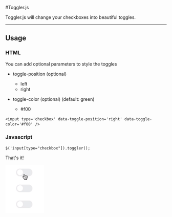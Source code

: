 #Toggler.js

Toggler.js will change your checkboxes into beautiful toggles.

------------------

## Usage

### HTML
You can add optional parameters to style the toggles

- toggle-position (optional)
	- left
	- right

- toggle-color (optional) (default: green)
	- \#f00

```
<input type='checkbox' data-toggle-position='right' data-toggle-color='#f00' />
```

### Javascript
```
$('input[type="checkbox"]).toggler();
```

That's it!


<img src="https://raw.githubusercontent.com/kimvermeer/toggler/master/toggler.gif" height="150" alt="Toggler Demo">